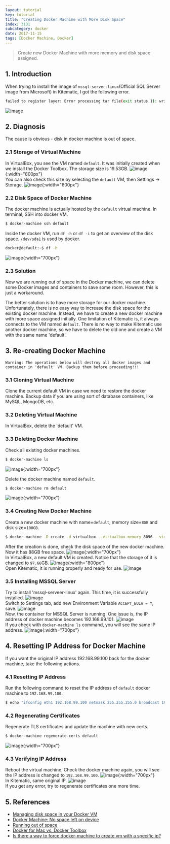 ```yaml
---
layout: tutorial
key: tutorial
title: "Creating Docker Machine with More Disk Space"
index: 3131
subcategory: docker
date: 2017-11-15
tags: [Docker Machine, Docker]
---
```


> Create new Docker Machine with more memory and disk space assigned.

## 1. Introduction
When trying to install the image of `mssql-server-linux`(Official SQL Server image from Microsoft) in Kitematic, I got the following error.
```sh
failed to register layer: Error processing tar file(exit status 1): write /opt/mssql/lib/system.common.sfp: no space left on device
```
![image](/public/images/devops/3131/error.png)

## 2. Diagnosis
The cause is obvious - disk in docker machine is out of space.
### 2.1 Storage of Virtual Machine
In VirtualBox, you see the VM named `default`. It was initially created when we install the Docker Toolbox. The storage size is 19.53GB.
![image](/public/images/devops/3131/vmstorageold.png){:width="800px"}  
You can also check this size by selecting the `default` VM, then Settings -> Storage.
![image](/public/images/devops/3131/vmstorageold2.png){:width="600px"}  
### 2.2 Disk Space of Docker Machine
The docker machine is actually hosted by the `default` virtual machine. In terminal, SSH into docker VM.
```sh
$ docker-machine ssh default
```
Inside the docker VM, run `df -h` or `df -i` to get an overview of the disk space. `/dev/sda1` is used by docker.
```sh
docker@default:~$ df -h
```
![image](/public/images/devops/3131/diskspaceold.png){:width="700px"}  
### 2.3 Solution
Now we are running out of space in the Docker machine, we can delete some Docker images and containers to save some room. However, this is just a workaround.

The better solution is to have more storage for our docker machine. Unfortunately, there is no easy way to increase the disk space for the existing docker machine. Instead, we have to create a new docker machine with more space assigned initially. One limitation of Kitematic is, it always connects to the VM named `default`. There is no way to make Kitematic use another docker machine, so we have to delete the old one and create a VM with the same name 'default'.

## 3. Re-creating Docker Machine
`Warning: The operations below will destroy all docker images and container in 'default' VM. Backup them before proceeding!!!`
### 3.1 Cloning Virtual Machine
Clone the current default VM in case we need to restore the docker machine. Backup data if you are using sort of database containers, like MySQL, MongoDB, etc.
### 3.2 Deleting Virtual Machine
In VirtualBox, delete the 'default' VM.
### 3.3 Deleting Docker Machine
Check all existing docker machines.
```sh
$ docker-machine ls
```
![image](/public/images/devops/3131/dockermachine.png){:width="700px"}  

Delete the docker machine named `default`.
```sh
$ docker-machine rm default
```
![image](/public/images/devops/3131/deletedockermachine.png){:width="700px"}  
### 3.4 Creating New Docker Machine
Create a new docker machine with name=`default`, memory size=`8GB` and disk size=`100GB`.
```sh
$ docker-machine -D create -d virtualbox --virtualbox-memory 8096 --virtualbox-disk-size "100000" default
```
After the creation is done, check the disk space of the new docker machine. Now it has 88GB free space.
![image](/public/images/devops/3131/diskspacenew.png){:width="700px"}  
In VirtualBox, a new default VM is created. Notice that the storage of it is changed to `97.66`GB.
![image](/public/images/devops/3131/vmnew.png){:width="800px"}  
Open Kitematic, it is running properly and ready for use.
![image](/public/images/devops/3131/kitematic.png)  
### 3.5 Installing MSSQL Server
Try to install 'mssql-serveer-linux' again. This time, it is successfully installed.
![image](/public/images/devops/3131/containercreated.png)  
Switch to Settings tab, add new Environment Variable `ACCEPT_EULA = Y`, save.
![image](/public/images/devops/3131/accepteula.png)  
Now, the container for MSSQL Server is running. One issue is, the IP address of docker machine becomes 192.168.99.101.
![image](/public/images/devops/3131/mssqlrunning.png)  
If you check with `docker-machine ls` command, you will see the same IP address.
![image](/public/images/devops/3131/dockermachineip.png){:width="700px"}  

## 4. Resetting IP Address for Docker Machine
If you want the original IP address 192.168.99.100 back for the docker machine, take the following actions.
### 4.1 Resetting IP Address
Run the following command to reset the IP address of `default` docker machine to `192.168.99.100`.
```sh
$ echo "ifconfig eth1 192.168.99.100 netmask 255.255.255.0 broadcast 192.168.99.255 up" | docker-machine ssh default sudo tee /var/lib/boot2docker/bootsync.sh > /dev/null
```
### 4.2 Regenerating Certificates
Regenerate TLS certificates and update the machine with new certs.
```sh
$ docker-machine regenerate-certs default
```
![image](/public/images/devops/3131/resetip.png){:width="700px"}  
### 4.3 Verifying IP Address
Reboot the virtual machine. Check the docker machine again, you will see the IP address is changed to `192.168.99.100`.
![image](/public/images/devops/3131/newipaddress.png){:width="700px"}  
In Kitematic, same original IP.
![image](/public/images/devops/3131/newipaddress2.png)  
If you get any error, try to regenerate certificates one more time.

## 5. References
* [Managing disk space in your Docker VM](http://support.divio.com/local-development/docker/managing-disk-space-in-your-docker-vm)
* [Docker Machine: No space left on device](https://stackoverflow.com/questions/31909979/docker-machine-no-space-left-on-device)
* [Running out of space](https://github.com/docker/kitematic/wiki/Common-Issues-and-Fixes#running-out-of-space)
* [Docker for Mac vs. Docker Toolbox](https://docs.docker.com/docker-for-mac/docker-toolbox/#the-docker-for-mac-environment)
* [Is there a way to force docker-machine to create vm with a specific ip?](https://stackoverflow.com/questions/34336218/is-there-a-way-to-force-docker-machine-to-create-vm-with-a-specific-ip)
